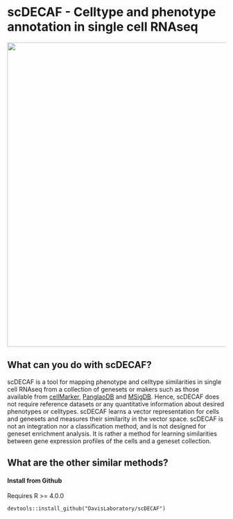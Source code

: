 scDECAF - Celltype and phenotype annotation in single cell RNAseq 
=================================================================


<img src="https://user-images.githubusercontent.com/7257233/107848582-ad5a2980-6e48-11eb-8590-ddd00223e9c5.png" width="700px" align="center">



What can you do with scDECAF?
---------------------
scDECAF is a tool for mapping phenotype and celltype similarities in single cell RNAseq from a collection of genesets or makers such as those available from [cellMarker](http://biocc.hrbmu.edu.cn/CellMarker/), [PanglaoDB](https://panglaodb.se/) and [MSigDB](http://www.gsea-msigdb.org/gsea/msigdb/collections.jsp). Hence, scDECAF does not require reference datasets or any quantitative information about desired phenotypes or celltypes. scDECAF learns a vector representation for cells and genesets and measures their similarity in the vector space. scDECAF is not an integration nor a classification method, and is not designed for geneset enrichment analysis. It is rather a method for learning similarities between gene expression profiles of the cells and a geneset collection.



What are the other similar methods?
------------------------



#### Install from Github
Requires R >= 4.0.0

```
devtools::install_github("DavisLaboratory/scDECAF")
```



